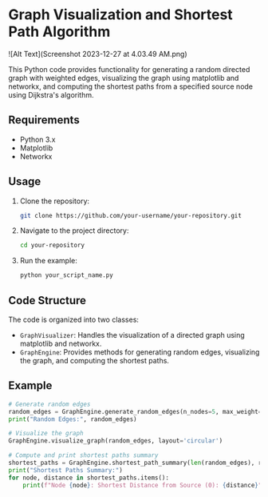# Graph Visualization and Shortest Path Algorithm

![Alt Text](Screenshot 2023-12-27 at 4.03.49 AM.png)


This Python code provides functionality for generating a random directed graph with weighted edges, visualizing the graph using matplotlib and networkx, and computing the shortest paths from a specified source node using Dijkstra's algorithm.

## Requirements

- Python 3.x
- Matplotlib
- Networkx

## Usage

1. Clone the repository:

    ```bash
    git clone https://github.com/your-username/your-repository.git
    ```

2. Navigate to the project directory:

    ```bash
    cd your-repository
    ```

3. Run the example:

    ```bash
    python your_script_name.py
    ```

## Code Structure

The code is organized into two classes:

- `GraphVisualizer`: Handles the visualization of a directed graph using matplotlib and networkx.
- `GraphEngine`: Provides methods for generating random edges, visualizing the graph, and computing the shortest paths.

## Example

```python
# Generate random edges
random_edges = GraphEngine.generate_random_edges(n_nodes=5, max_weight=10, density=0.4)
print("Random Edges:", random_edges)

# Visualize the graph
GraphEngine.visualize_graph(random_edges, layout='circular')

# Compute and print shortest paths summary
shortest_paths = GraphEngine.shortest_path_summary(len(random_edges), random_edges, src=0)
print("Shortest Paths Summary:")
for node, distance in shortest_paths.items():
    print(f"Node {node}: Shortest Distance from Source (0): {distance}")

